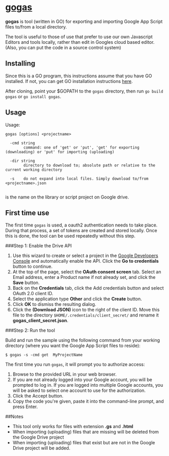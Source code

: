 # [gogas](https://github.com/tnum5/gogas)

**gogas** is tool (written in GO) for exporting and importing Google App Script files to/from a local directory.

The tool is useful to those of use that prefer to use our own Javascript Editors and tools locally, rather than edit in Googles cloud based editor. (Also, you can put the code in a source control system)

## Installing

Since this is a GO program, this instructions assume that you have GO installed. If not, you can get GO installation instructions [here](https://golang.org/doc/install).

After cloning, point your $GOPATH to the ```gogas```  directory, then run ```go build gogas``` or ```go install gogas```.

## Usage

Usage:

```code
gogas [options] <projectname>

  -cmd string
    	command: one of 'get' or 'put', 'get' for exporting (downloading) or 'put' for importing (uploading)

  -dir string
    	directory to download to; absolute path or relative to the current working directory

  -s	do not expand into local files. Simply download to/from <projectname>.json


  ```

<projectname> is the name on the library or script project on Google drive.

## First time use

The first time ```gogas``` is used, a oauth2 authentication needs to take place. During that process, a set of tokens are created and stored locally. Once this is done, the tool can be used repeatedly without this step.

###Step 1: Enable the Drive API

1. Use this wizard to create or select a project in the   [Google Developers Console](https://console.developers.google.com/) and automatically enable the  API. Click the **Go to credentials** button to continue.
2. At the top of the page, select the **OAuth consent screen** tab. Select an Email address, enter a Product name if not already set, and click the **Save** button.
3. Back on the **Credentials** tab, click the Add credentials button and select OAuth 2.0 client ID.
4. Select the application type **Other** and click the **Create** button.
5. Click **OK** to dismiss the resulting dialog.
6. Click the **(Download JSON)** icon to the right of the client ID. Move this file to the directory ```$HOME/.credentials/client_secret/``` and rename it **gogas_client_secret.json**.

###Step 2: Run the tool

Build and run the sample using the following command from your working directory (where you want the Google App Script files to reside):

```$ gogas -s -cmd get  MyProjectName```

The first time you run ```gogas```, it will prompt you to authorize access:

1. Browse to the provided URL in your web browser.
2. If you are not already logged into your Google account, you will be prompted to log in. If you are logged into multiple Google accounts, you will be asked to select one account to use for the authorization.
3. Click the Accept button.
4. Copy the code you're given, paste it into the command-line prompt, and press Enter.

##Notes

* This tool only works for files with extension **.gs** and **.html**
* When importing (uploading) files that are missing will be deleted from the Google Drive project
* When importing (uploading) files that exist but are not in the Google Drive project will be added.
